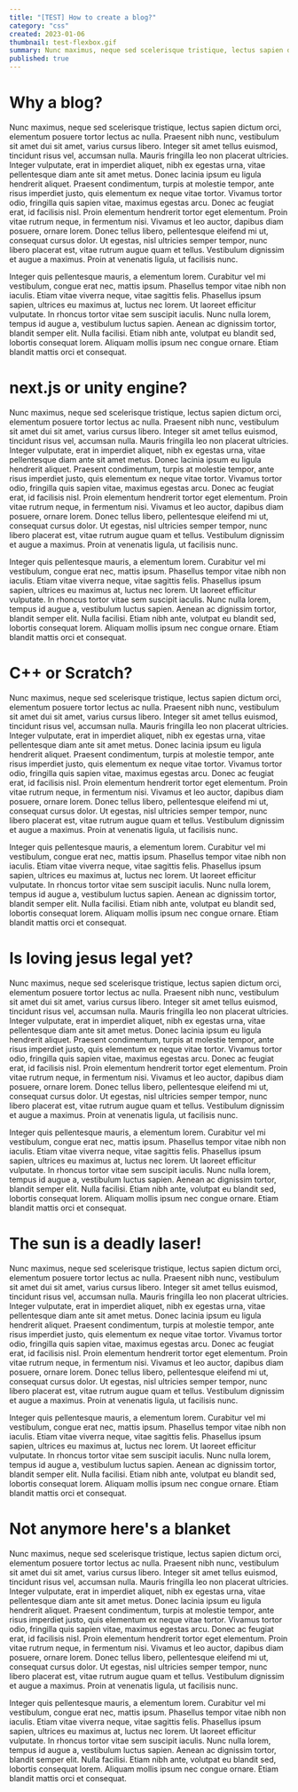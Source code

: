 ```yaml
---
title: "[TEST] How to create a blog?"
category: "css"
created: 2023-01-06
thumbnail: test-flexbox.gif
summary: Nunc maximus, neque sed scelerisque tristique, lectus sapien dictum orci, elementum posuere tortor lectus ac nulla.
published: true
---
```


# Why a blog?
Nunc maximus, neque sed scelerisque tristique, lectus sapien dictum orci, elementum posuere tortor lectus ac nulla. Praesent nibh nunc, vestibulum sit amet dui sit amet, varius cursus libero. Integer sit amet tellus euismod, tincidunt risus vel, accumsan nulla. Mauris fringilla leo non placerat ultricies. Integer vulputate, erat in imperdiet aliquet, nibh ex egestas urna, vitae pellentesque diam ante sit amet metus. Donec lacinia ipsum eu ligula hendrerit aliquet. Praesent condimentum, turpis at molestie tempor, ante risus imperdiet justo, quis elementum ex neque vitae tortor. Vivamus tortor odio, fringilla quis sapien vitae, maximus egestas arcu. Donec ac feugiat erat, id facilisis nisl. Proin elementum hendrerit tortor eget elementum. Proin vitae rutrum neque, in fermentum nisi. Vivamus et leo auctor, dapibus diam posuere, ornare lorem. Donec tellus libero, pellentesque eleifend mi ut, consequat cursus dolor. Ut egestas, nisl ultricies semper tempor, nunc libero placerat est, vitae rutrum augue quam et tellus. Vestibulum dignissim et augue a maximus. Proin at venenatis ligula, ut facilisis nunc.

Integer quis pellentesque mauris, a elementum lorem. Curabitur vel mi vestibulum, congue erat nec, mattis ipsum. Phasellus tempor vitae nibh non iaculis. Etiam vitae viverra neque, vitae sagittis felis. Phasellus ipsum sapien, ultrices eu maximus at, luctus nec lorem. Ut laoreet efficitur vulputate. In rhoncus tortor vitae sem suscipit iaculis. Nunc nulla lorem, tempus id augue a, vestibulum luctus sapien. Aenean ac dignissim tortor, blandit semper elit. Nulla facilisi. Etiam nibh ante, volutpat eu blandit sed, lobortis consequat lorem. Aliquam mollis ipsum nec congue ornare. Etiam blandit mattis orci et consequat. 

# next.js or unity engine?
Nunc maximus, neque sed scelerisque tristique, lectus sapien dictum orci, elementum posuere tortor lectus ac nulla. Praesent nibh nunc, vestibulum sit amet dui sit amet, varius cursus libero. Integer sit amet tellus euismod, tincidunt risus vel, accumsan nulla. Mauris fringilla leo non placerat ultricies. Integer vulputate, erat in imperdiet aliquet, nibh ex egestas urna, vitae pellentesque diam ante sit amet metus. Donec lacinia ipsum eu ligula hendrerit aliquet. Praesent condimentum, turpis at molestie tempor, ante risus imperdiet justo, quis elementum ex neque vitae tortor. Vivamus tortor odio, fringilla quis sapien vitae, maximus egestas arcu. Donec ac feugiat erat, id facilisis nisl. Proin elementum hendrerit tortor eget elementum. Proin vitae rutrum neque, in fermentum nisi. Vivamus et leo auctor, dapibus diam posuere, ornare lorem. Donec tellus libero, pellentesque eleifend mi ut, consequat cursus dolor. Ut egestas, nisl ultricies semper tempor, nunc libero placerat est, vitae rutrum augue quam et tellus. Vestibulum dignissim et augue a maximus. Proin at venenatis ligula, ut facilisis nunc.

Integer quis pellentesque mauris, a elementum lorem. Curabitur vel mi vestibulum, congue erat nec, mattis ipsum. Phasellus tempor vitae nibh non iaculis. Etiam vitae viverra neque, vitae sagittis felis. Phasellus ipsum sapien, ultrices eu maximus at, luctus nec lorem. Ut laoreet efficitur vulputate. In rhoncus tortor vitae sem suscipit iaculis. Nunc nulla lorem, tempus id augue a, vestibulum luctus sapien. Aenean ac dignissim tortor, blandit semper elit. Nulla facilisi. Etiam nibh ante, volutpat eu blandit sed, lobortis consequat lorem. Aliquam mollis ipsum nec congue ornare. Etiam blandit mattis orci et consequat.

# C++ or Scratch?
Nunc maximus, neque sed scelerisque tristique, lectus sapien dictum orci, elementum posuere tortor lectus ac nulla. Praesent nibh nunc, vestibulum sit amet dui sit amet, varius cursus libero. Integer sit amet tellus euismod, tincidunt risus vel, accumsan nulla. Mauris fringilla leo non placerat ultricies. Integer vulputate, erat in imperdiet aliquet, nibh ex egestas urna, vitae pellentesque diam ante sit amet metus. Donec lacinia ipsum eu ligula hendrerit aliquet. Praesent condimentum, turpis at molestie tempor, ante risus imperdiet justo, quis elementum ex neque vitae tortor. Vivamus tortor odio, fringilla quis sapien vitae, maximus egestas arcu. Donec ac feugiat erat, id facilisis nisl. Proin elementum hendrerit tortor eget elementum. Proin vitae rutrum neque, in fermentum nisi. Vivamus et leo auctor, dapibus diam posuere, ornare lorem. Donec tellus libero, pellentesque eleifend mi ut, consequat cursus dolor. Ut egestas, nisl ultricies semper tempor, nunc libero placerat est, vitae rutrum augue quam et tellus. Vestibulum dignissim et augue a maximus. Proin at venenatis ligula, ut facilisis nunc.

Integer quis pellentesque mauris, a elementum lorem. Curabitur vel mi vestibulum, congue erat nec, mattis ipsum. Phasellus tempor vitae nibh non iaculis. Etiam vitae viverra neque, vitae sagittis felis. Phasellus ipsum sapien, ultrices eu maximus at, luctus nec lorem. Ut laoreet efficitur vulputate. In rhoncus tortor vitae sem suscipit iaculis. Nunc nulla lorem, tempus id augue a, vestibulum luctus sapien. Aenean ac dignissim tortor, blandit semper elit. Nulla facilisi. Etiam nibh ante, volutpat eu blandit sed, lobortis consequat lorem. Aliquam mollis ipsum nec congue ornare. Etiam blandit mattis orci et consequat. 

# Is loving jesus legal yet?
Nunc maximus, neque sed scelerisque tristique, lectus sapien dictum orci, elementum posuere tortor lectus ac nulla. Praesent nibh nunc, vestibulum sit amet dui sit amet, varius cursus libero. Integer sit amet tellus euismod, tincidunt risus vel, accumsan nulla. Mauris fringilla leo non placerat ultricies. Integer vulputate, erat in imperdiet aliquet, nibh ex egestas urna, vitae pellentesque diam ante sit amet metus. Donec lacinia ipsum eu ligula hendrerit aliquet. Praesent condimentum, turpis at molestie tempor, ante risus imperdiet justo, quis elementum ex neque vitae tortor. Vivamus tortor odio, fringilla quis sapien vitae, maximus egestas arcu. Donec ac feugiat erat, id facilisis nisl. Proin elementum hendrerit tortor eget elementum. Proin vitae rutrum neque, in fermentum nisi. Vivamus et leo auctor, dapibus diam posuere, ornare lorem. Donec tellus libero, pellentesque eleifend mi ut, consequat cursus dolor. Ut egestas, nisl ultricies semper tempor, nunc libero placerat est, vitae rutrum augue quam et tellus. Vestibulum dignissim et augue a maximus. Proin at venenatis ligula, ut facilisis nunc.

Integer quis pellentesque mauris, a elementum lorem. Curabitur vel mi vestibulum, congue erat nec, mattis ipsum. Phasellus tempor vitae nibh non iaculis. Etiam vitae viverra neque, vitae sagittis felis. Phasellus ipsum sapien, ultrices eu maximus at, luctus nec lorem. Ut laoreet efficitur vulputate. In rhoncus tortor vitae sem suscipit iaculis. Nunc nulla lorem, tempus id augue a, vestibulum luctus sapien. Aenean ac dignissim tortor, blandit semper elit. Nulla facilisi. Etiam nibh ante, volutpat eu blandit sed, lobortis consequat lorem. Aliquam mollis ipsum nec congue ornare. Etiam blandit mattis orci et consequat. 

# The sun is a deadly laser!
Nunc maximus, neque sed scelerisque tristique, lectus sapien dictum orci, elementum posuere tortor lectus ac nulla. Praesent nibh nunc, vestibulum sit amet dui sit amet, varius cursus libero. Integer sit amet tellus euismod, tincidunt risus vel, accumsan nulla. Mauris fringilla leo non placerat ultricies. Integer vulputate, erat in imperdiet aliquet, nibh ex egestas urna, vitae pellentesque diam ante sit amet metus. Donec lacinia ipsum eu ligula hendrerit aliquet. Praesent condimentum, turpis at molestie tempor, ante risus imperdiet justo, quis elementum ex neque vitae tortor. Vivamus tortor odio, fringilla quis sapien vitae, maximus egestas arcu. Donec ac feugiat erat, id facilisis nisl. Proin elementum hendrerit tortor eget elementum. Proin vitae rutrum neque, in fermentum nisi. Vivamus et leo auctor, dapibus diam posuere, ornare lorem. Donec tellus libero, pellentesque eleifend mi ut, consequat cursus dolor. Ut egestas, nisl ultricies semper tempor, nunc libero placerat est, vitae rutrum augue quam et tellus. Vestibulum dignissim et augue a maximus. Proin at venenatis ligula, ut facilisis nunc.

Integer quis pellentesque mauris, a elementum lorem. Curabitur vel mi vestibulum, congue erat nec, mattis ipsum. Phasellus tempor vitae nibh non iaculis. Etiam vitae viverra neque, vitae sagittis felis. Phasellus ipsum sapien, ultrices eu maximus at, luctus nec lorem. Ut laoreet efficitur vulputate. In rhoncus tortor vitae sem suscipit iaculis. Nunc nulla lorem, tempus id augue a, vestibulum luctus sapien. Aenean ac dignissim tortor, blandit semper elit. Nulla facilisi. Etiam nibh ante, volutpat eu blandit sed, lobortis consequat lorem. Aliquam mollis ipsum nec congue ornare. Etiam blandit mattis orci et consequat.

# Not anymore here's a blanket
Nunc maximus, neque sed scelerisque tristique, lectus sapien dictum orci, elementum posuere tortor lectus ac nulla. Praesent nibh nunc, vestibulum sit amet dui sit amet, varius cursus libero. Integer sit amet tellus euismod, tincidunt risus vel, accumsan nulla. Mauris fringilla leo non placerat ultricies. Integer vulputate, erat in imperdiet aliquet, nibh ex egestas urna, vitae pellentesque diam ante sit amet metus. Donec lacinia ipsum eu ligula hendrerit aliquet. Praesent condimentum, turpis at molestie tempor, ante risus imperdiet justo, quis elementum ex neque vitae tortor. Vivamus tortor odio, fringilla quis sapien vitae, maximus egestas arcu. Donec ac feugiat erat, id facilisis nisl. Proin elementum hendrerit tortor eget elementum. Proin vitae rutrum neque, in fermentum nisi. Vivamus et leo auctor, dapibus diam posuere, ornare lorem. Donec tellus libero, pellentesque eleifend mi ut, consequat cursus dolor. Ut egestas, nisl ultricies semper tempor, nunc libero placerat est, vitae rutrum augue quam et tellus. Vestibulum dignissim et augue a maximus. Proin at venenatis ligula, ut facilisis nunc.

Integer quis pellentesque mauris, a elementum lorem. Curabitur vel mi vestibulum, congue erat nec, mattis ipsum. Phasellus tempor vitae nibh non iaculis. Etiam vitae viverra neque, vitae sagittis felis. Phasellus ipsum sapien, ultrices eu maximus at, luctus nec lorem. Ut laoreet efficitur vulputate. In rhoncus tortor vitae sem suscipit iaculis. Nunc nulla lorem, tempus id augue a, vestibulum luctus sapien. Aenean ac dignissim tortor, blandit semper elit. Nulla facilisi. Etiam nibh ante, volutpat eu blandit sed, lobortis consequat lorem. Aliquam mollis ipsum nec congue ornare. Etiam blandit mattis orci et consequat.
